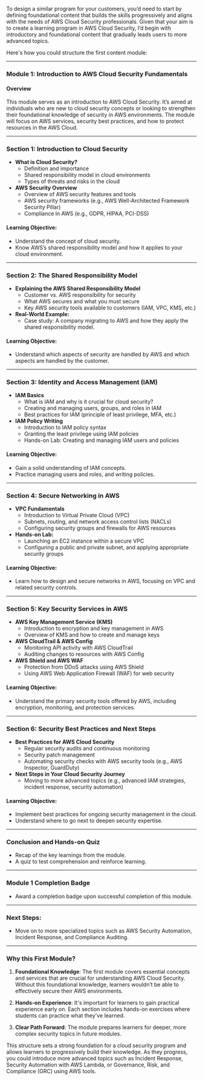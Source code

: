 To design a similar program for your customers, you’d need to start by defining foundational content that builds the skills progressively and aligns with the needs of AWS Cloud Security professionals. Given that your aim is to create a learning program in AWS Cloud Security, I’d begin with introductory and foundational content that gradually leads users to more advanced topics.

Here's how you could structure the first content module:

---

### **Module 1: Introduction to AWS Cloud Security Fundamentals**

#### **Overview**
This module serves as an introduction to AWS Cloud Security. It’s aimed at individuals who are new to cloud security concepts or looking to strengthen their foundational knowledge of security in AWS environments. The module will focus on AWS services, security best practices, and how to protect resources in the AWS Cloud.

---

### **Section 1: Introduction to Cloud Security**
- **What is Cloud Security?**
  - Definition and importance
  - Shared responsibility model in cloud environments
  - Types of threats and risks in the cloud
- **AWS Security Overview**
  - Overview of AWS security features and tools
  - AWS security frameworks (e.g., AWS Well-Architected Framework Security Pillar)
  - Compliance in AWS (e.g., GDPR, HIPAA, PCI-DSS)

#### **Learning Objective:**
- Understand the concept of cloud security.
- Know AWS’s shared responsibility model and how it applies to your cloud environment.

---

### **Section 2: The Shared Responsibility Model**
- **Explaining the AWS Shared Responsibility Model**
  - Customer vs. AWS responsibility for security
  - What AWS secures and what you must secure
  - Key AWS security tools available to customers (IAM, VPC, KMS, etc.)
- **Real-World Example:**
  - Case study: A company migrating to AWS and how they apply the shared responsibility model.

#### **Learning Objective:**
- Understand which aspects of security are handled by AWS and which aspects are handled by the customer.

---

### **Section 3: Identity and Access Management (IAM)**
- **IAM Basics**
  - What is IAM and why is it crucial for cloud security?
  - Creating and managing users, groups, and roles in IAM
  - Best practices for IAM (principle of least privilege, MFA, etc.)
- **IAM Policy Writing**
  - Introduction to IAM policy syntax
  - Granting the least privilege using IAM policies
  - Hands-on Lab: Creating and managing IAM users and policies

#### **Learning Objective:**
- Gain a solid understanding of IAM concepts.
- Practice managing users and roles, and writing policies.

---

### **Section 4: Secure Networking in AWS**
- **VPC Fundamentals**
  - Introduction to Virtual Private Cloud (VPC)
  - Subnets, routing, and network access control lists (NACLs)
  - Configuring security groups and firewalls for AWS resources
- **Hands-on Lab:**
  - Launching an EC2 instance within a secure VPC
  - Configuring a public and private subnet, and applying appropriate security groups

#### **Learning Objective:**
- Learn how to design and secure networks in AWS, focusing on VPC and related security controls.

---

### **Section 5: Key Security Services in AWS**
- **AWS Key Management Service (KMS)**
  - Introduction to encryption and key management in AWS
  - Overview of KMS and how to create and manage keys
- **AWS CloudTrail & AWS Config**
  - Monitoring API activity with AWS CloudTrail
  - Auditing changes to resources with AWS Config
- **AWS Shield and AWS WAF**
  - Protection from DDoS attacks using AWS Shield
  - Using AWS Web Application Firewall (WAF) for web security

#### **Learning Objective:**
- Understand the primary security tools offered by AWS, including encryption, monitoring, and protection services.

---

### **Section 6: Security Best Practices and Next Steps**
- **Best Practices for AWS Cloud Security**
  - Regular security audits and continuous monitoring
  - Security patch management
  - Automating security checks with AWS security tools (e.g., AWS Inspector, GuardDuty)
- **Next Steps in Your Cloud Security Journey**
  - Moving to more advanced topics (e.g., advanced IAM strategies, incident response, security automation)

#### **Learning Objective:**
- Implement best practices for ongoing security management in the cloud.
- Understand where to go next to deepen security expertise.

---

### **Conclusion and Hands-on Quiz**
- Recap of the key learnings from the module.
- A quiz to test comprehension and reinforce learning.

---

### **Module 1 Completion Badge**
- Award a completion badge upon successful completion of this module.

---

### **Next Steps:**
- Move on to more specialized topics such as AWS Security Automation, Incident Response, and Compliance Auditing.

---

### Why this First Module?

1. **Foundational Knowledge**: The first module covers essential concepts and services that are crucial for understanding AWS Cloud Security. Without this foundational knowledge, learners wouldn’t be able to effectively secure their AWS environments.
  
2. **Hands-on Experience**: It's important for learners to gain practical experience early on. Each section includes hands-on exercises where students can practice what they've learned.

3. **Clear Path Forward**: The module prepares learners for deeper, more complex security topics in future modules.

This structure sets a strong foundation for a cloud security program and allows learners to progressively build their knowledge. As they progress, you could introduce more advanced topics such as Incident Response, Security Automation with AWS Lambda, or Governance, Risk, and Compliance (GRC) using AWS tools.
